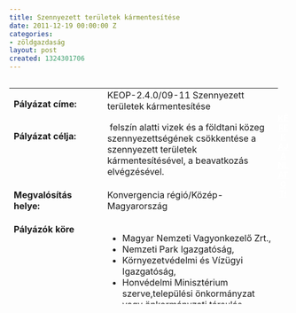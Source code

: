 ```yaml
---
title: Szennyezett területek kármentesítése
date: 2011-12-19 00:00:00 Z
categories:
- zöldgazdaság
layout: post
created: 1324301706
---
```


<table style="width: 485px; height: 390px;" align="left" border="0" cellpadding="0" cellspacing="0"><tbody><tr><td valign="top" width="187"><p><strong>Pályázat címe:</strong></p></td><td valign="top" width="428">KEOP-2.4.0/09-11 Szennyezett területek kármentesítése</td></tr><tr><td valign="top" width="187"><p><strong>Pályázat célja:</strong></p></td><td valign="top" width="428">&nbsp;felszín alatti vizek és a földtani közeg szennyezettségének csökkentése a szennyezett területek kármentesítésével, a beavatkozás elvégzésével.</td></tr><tr><td valign="top" width="187"><p><strong>Megvalósítás helye:&nbsp;</strong></p></td><td valign="top" width="428"><p>Konvergencia régió/Közép-Magyarország</p></td></tr><tr valign="top" align="left"><td valign="top" width="187"><strong>Pályázók köre</strong></td><td valign="top" width="428"><ul><li>Magyar Nemzeti Vagyonkezelő Zrt.,</li><li>Nemzeti Park Igazgatóság,</li><li>Környezetvédelmi és Vízügyi Igazgatóság,</li><li>Honvédelmi Minisztérium szerve,települési önkormányzat vagy önkormányzati társulás,</li><li>egyéb költségvetési szerv.</li></ul></td></tr><tr><td valign="top" width="187"><p><strong>Támogatás formája:</strong></p></td><td valign="top" width="428">Vissza nem térítendő<br><ul><li>min. 25 millió Ft – max. 6,500 millió Ft</li></ul></td></tr><tr><td valign="top" width="187"><p><strong>Támogatás mértéke:</strong></p></td><td valign="top" width="428">A projekt elszámolható költségeinek legfeljebb 100 %-a.</td></tr><tr><td valign="top" width="187"><p><strong>Biztosíték:</strong></p></td><td valign="top" width="428"><p>Ingatlan</p></td></tr><tr><td valign="top" width="187"><p><strong>Beadási határidő:</strong></p></td><td valign="top" width="428"><p>A pályázatok benyújtására folyamatosan van lehetőség a konstrukció felfüggesztéséig.</p></td></tr><tr><td valign="top" width="187"><p><strong>Projekt időtartama:</strong></p></td><td valign="top" width="428">Előkészítés: max. 2,5 év, megvalósítás: max. 2015. dec. 31.<br>Előkészítési szakaszra forráshiány miatt nem lehet pályázatot benyújtani, ezért csak megvalósítási pályázatot lehet benyújtani.</td></tr><tr><td valign="top" width="187"><p><strong>Bírálat:</strong></p></td><td valign="top" width="428"><p>Egyfordulós</p></td></tr><tr><td valign="top" width="187"><p><strong>Kiíró:</strong></p></td><td valign="top" width="428"><p>NFÜ</p></td></tr><tr><td valign="top" width="187"><strong>Közreműködő szervezet:</strong></td><td valign="top" width="428">Környezetvédelmi Fejlesztési Igazgatóság</td></tr><tr><td valign="top" width="187"><strong>Letöltendő dokumentáció:</strong></td><td valign="top" width="428"><a href="http://www.nfu.hu/">www.nfu.hu</a></td></tr></tbody></table><p>&nbsp;</p><p>&nbsp;</p><p style="text-align: center;"><strong><a href="http://www.goldconsulting.eu/palyazati-elominosito-adatlap" class="button red" style="color: rgb(255, 255, 255);">KÉREK AJÁNLATOT!</a></strong></p>

